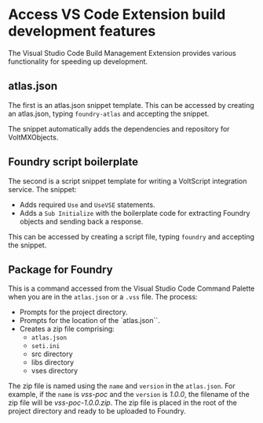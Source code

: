 # Access VS Code Extension build development features

The Visual Studio Code Build Management Extension provides various functionality for speeding up development.

## atlas.json

The first is an atlas.json snippet template. This can be accessed by creating an atlas.json, typing `foundry-atlas` and accepting the snippet.

The snippet automatically adds the dependencies and repository for VoltMXObjects.

## Foundry script boilerplate

The second is a script snippet template for writing a VoltScript integration service. The snippet:

- Adds required `Use` and `UseVSE` statements.
- Adds a `Sub Initialize` with the boilerplate code for extracting Foundry objects and sending back a response.

This can be accessed by creating a script file, typing `foundry` and accepting the snippet.

## Package for Foundry

This is a command accessed from the Visual Studio Code Command Palette when you are in the `atlas.json` or a `.vss` file. The process:

- Prompts for the project directory.
- Prompts for the location of the `atlas.json``.
- Creates a zip file comprising:
    - `atlas.json`
    - `seti.ini`
    - src directory
    - libs directory
    - vses directory

The zip file is named using the `name` and `version` in the `atlas.json`. For example, if the `name` is *vss-poc* and the `version` is *1.0.0*, the filename of the zip file will be *vss-poc-1.0.0.zip*. The zip file is placed in the root of the project directory and ready to be uploaded to Foundry.
